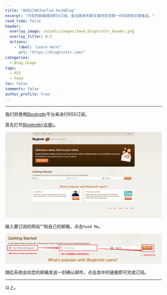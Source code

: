 ```yaml
---
title: "如何订阅Charlie-TechBlog"
excerpt: "为您的邮箱增加RSS订阅，每当我发布新文章时您将第一时间收到文章推送。"
read_time: false
header:
  overlay_image: /assets/images/feed_blogtrottr_header.png
  overlay_filter: 0.5
  actions:
    - label: "Learn more"
      url: "https://blogtrottr.com/"
categories:
  - Blog Usage
tags:
  - RSS
  - Feed
toc: false
comments: false
author_profile: true
---
```


---

我们将使用[Blogtrottr](https://blogtrottr.com/)平台来进行RSS订阅。

首先打开[Blogtrottr(点我)](https://blogtrottr.com/)。

![feed_blogtrottr_shotcut](/assets/images/feed_blogtrottr_shotcut.png)

输入要订阅的网站“”和自己的邮箱，点击`Feed Me`。

![feed_set_feed_me](/assets/images/feed_set_feed_me.png)

随后系统会向您的邮箱发送一封确认邮件，点击其中的链接即可完成订阅。

---

以上。
